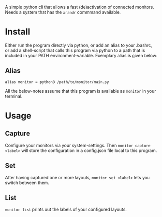 A simple python cli that allows a fast (de)activation of connected monitors.
Needs a system that has the `xrandr` commmand available.

# Install
Either run the program directly via python, or add an alias to your .bashrc, or add a shell-script that calls this program via python to a path that is included in your PATH environment-variable.
Exemplary alias is given below:
## Alias
`alias monitor = python3 /path/to/monitor/main.py`

All the below-notes assume that this program is available as `monitor` in your terminal.

# Usage
## Capture
Configure your monitors via your system-settings.
Then
`monitor capture <label>` will store the configuration in a config.json file local to this program.

## Set
After having captured one or more layouts, `monitor set <label>` lets you switch between them.

## List
`monitor list` prints out the labels of your configured layouts.